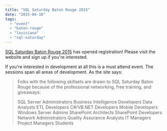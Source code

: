 ```yaml
---
title: "SQL Saturday Baton Rouge 2015"
date: "2015-04-10"
tags: 
  - "event"
  - "baton-rouge"
  - "louisiana"
  - "sql-saturday"
---
```


[SQL Saturday Baton Rouge 2015](http://www.sqlsaturday.com/423/ "SQL Saturday Baton Rouge 2015") has opened registration! Please visit the website and sign up if you're interested.

If you're interested in development at all this is a must attend event. The sessions span all areas of development. As the site says:

> Folks with the following skillsets are drawn to SQL Saturday Baton Rouge because of the professional networking, free training, and giveaways:
> 
> SQL Server Administrators Business Intelligence Developers Data Analysts ETL Developers C#/VB.NET Developers Mobile Developers Windows Server Admins SharePoint Architects SharePoint Developers Network Administrators Quality Assurance Analysts IT Managers Project Managers Students
